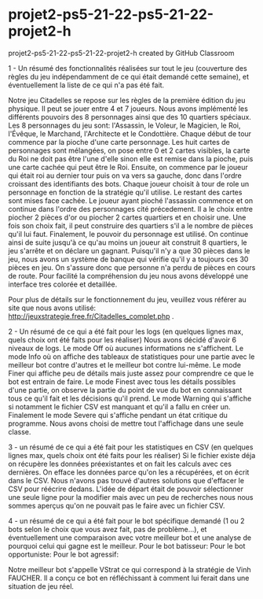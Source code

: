 # projet2-ps5-21-22-ps5-21-22-projet2-h
projet2-ps5-21-22-ps5-21-22-projet2-h created by GitHub Classroom


1 - Un résumé des fonctionnalités réalisées sur tout le jeu (couverture des règles du jeu indépendamment de ce qui était demandé cette semaine),
et éventuellement la liste de ce qui n'a pas été fait.

Notre jeu Citadelles se repose sur les règles de la première édition du jeu physique. Il peut se jouer entre 4 et 7 joueurs. Nous avons implémenté les différents 
pouvoirs des 8 personnages ainsi que des 10 quartiers spéciaux. Les 8 personnages du jeu sont: l'Assassin, le Voleur, le Magicien, le Roi, l'Évêque, le Marchand,
l'Architecte et le Condottière. 
Chaque début de tour commence par la pioche d'une carte personnage. Les huit cartes de personnages sont mélangées, on pose entre 0 et 2 cartes visibles, la carte du
Roi ne doit pas être l'une d'elle sinon elle est remise dans la pioche, puis une carte cachée qui peut être le Roi. Ensuite, on commence par le joueur qui était roi 
au dernier tour puis on va vers sa gauche, donc dans l'ordre croissant des identifiants des bots. Chaque joueur choisit à tour de role un personnage en fonction de 
la stratégie qu'il utilise. Le restant des cartes sont mises face cachée. Le joueur ayant pioché l'assassin commence et on continue dans l'ordre des personnages 
cité précedement. Il a le choix entre piocher 2 pièces d'or ou piocher 2 cartes quartiers et en choisir une. Une fois son choix fait, il peut construire des
quartiers s'il a le nombre de pièces qu'il lui faut. 
Finalement, le pouvoir du personnage est utilisé. On continue ainsi de suite jusqu'à ce qu'au moins un joueur ait construit 8 quartiers, le jeu s'arrête et on 
déclare un gagnant. 
Puisqu'il n'y a que 30 pièces dans le jeu, nous avons un système de banque qui vérifie qu'il y a toujours ces 30 pièces en jeu. On s'assure donc que personne n'a 
perdu de pièces en cours de route.
Pour facilité la compréhension du jeu nous avons développé une interface tres colorée et detaillée.

Pour plus de détails sur le fonctionnement du jeu, veuillez vous référer au site que nous avons utilisé: http://jeuxstrategie.free.fr/Citadelles_complet.php .


2 - Un résumé de ce qui a été fait pour les logs (en quelques lignes max, quels choix ont été faits pour les réaliser)
Nous avons décidé d'avoir 6 niveaux de logs. Le mode Off où aucunes informations ne s'affichent. Le mode Info où on affiche des tableaux de statistiques pour une 
partie avec le meilleur bot contre d'autres et le meilleur bot contre lui-même. Le mode Finer qui affiche peu de détails mais juste assez pour comprendre ce que
le bot est entrain de faire. Le mode Finest avec tous les détails possibles d'une partie, on observe la partie du point de vue du bot en connaissant tous ce qu'il
fait et les décisions qu'il prend. Le mode Warning qui s'affiche si notamment le fichier CSV est manquant et qu'il a fallu en créer un. Finalement le mode Severe 
qui s'affiche pendant un état critique du programme. Nous avons choisi de mettre tout l'affichage dans une seule classe.


3 - un résumé de ce qui a été fait pour les statistiques en CSV (en quelques lignes max, quels choix ont été faits pour les réaliser)
Si le fichier existe déja on récupère les données préexistantes et on fait les calculs avec ces dernières. On efface les données parce qu'on les a récupérées, et 
on écrit dans le CSV. Nous n'avons pas trouvé d'autres solutions que d'effacer le CSV pour réécrire dedans. L'idée de départ était de pouvoir sélectionner une seule ligne
pour la modifier mais avec un peu de recherches nous nous sommes aperçus qu'on ne pouvait pas le faire avec un fichier CSV.


4 - un résumé de ce qui a été fait pour le bot spécifique demandé (1 ou 2 bots selon le choix que vous avez fait, pas de problème...), 
et éventuellement une comparaison avec votre meilleur bot et une analyse de pourquoi celui qui gagne est le meilleur.
Pour le bot batisseur:
Pour le bot opportuniste:
Pour le bot agressif:

Notre meilleur bot s'appelle VStrat ce qui correspond à la stratégie de Vinh FAUCHER. Il a conçu ce bot en réfléchissant à comment lui ferait dans une situation de 
jeu réel.
